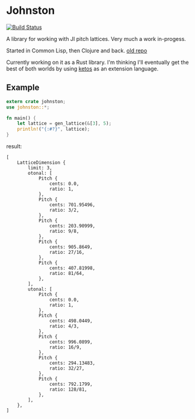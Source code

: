 Johnston
========

[![Build Status](https://travis-ci.org/jcpst/johnston.svg?branch=master)](https://travis-ci.org/jcpst/johnston)

A library for working with JI pitch lattices. Very much a work in-progess.

Started in Common Lisp, then Clojure and back.  [old repo](https://github.com/jcpst/pitch-lattice)

Currently working on it as a Rust library. I'm thinking I'll eventually get the best of both worlds by using [ketos](https://github.com/murarth/ketos) as an extension language.

Example
-------

```rust
extern crate johnston;
use johnston::*;

fn main() {
    let lattice = gen_lattice(&[3], 5);
    println!("{:#?}", lattice);
}
```

result:

```shell
[
    LatticeDimension {
        limit: 3,
        otonal: [
            Pitch {
                cents: 0.0,
                ratio: 1,
            },
            Pitch {
                cents: 701.95496,
                ratio: 3/2,
            },
            Pitch {
                cents: 203.90999,
                ratio: 9/8,
            },
            Pitch {
                cents: 905.8649,
                ratio: 27/16,
            },
            Pitch {
                cents: 407.81998,
                ratio: 81/64,
            },
        ],
        utonal: [
            Pitch {
                cents: 0.0,
                ratio: 1,
            },
            Pitch {
                cents: 498.0449,
                ratio: 4/3,
            },
            Pitch {
                cents: 996.0899,
                ratio: 16/9,
            },
            Pitch {
                cents: 294.13483,
                ratio: 32/27,
            },
            Pitch {
                cents: 792.1799,
                ratio: 128/81,
            },
        ],
    },
]
```

